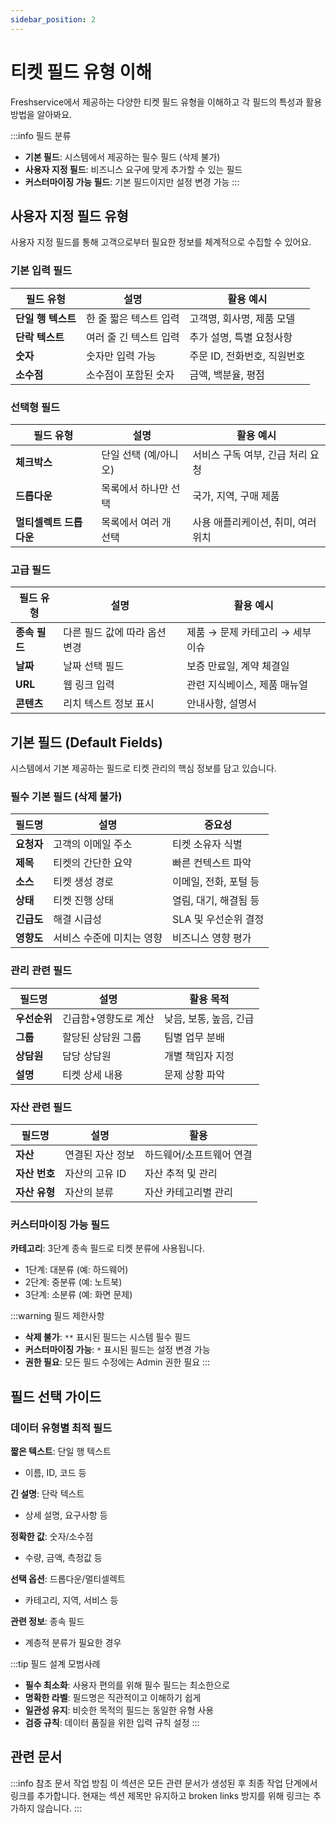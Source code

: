 ```yaml
---
sidebar_position: 2
---
```


# 티켓 필드 유형 이해

Freshservice에서 제공하는 다양한 티켓 필드 유형을 이해하고 각 필드의 특성과 활용 방법을 알아봐요.

:::info 필드 분류
- **기본 필드**: 시스템에서 제공하는 필수 필드 (삭제 불가)
- **사용자 지정 필드**: 비즈니스 요구에 맞게 추가할 수 있는 필드
- **커스터마이징 가능 필드**: 기본 필드이지만 설정 변경 가능
:::

## 사용자 지정 필드 유형

사용자 지정 필드를 통해 고객으로부터 필요한 정보를 체계적으로 수집할 수 있어요.

### 기본 입력 필드

<table>
<thead>
<tr>
<th>필드 유형</th>
<th>설명</th>
<th>활용 예시</th>
</tr>
</thead>
<tbody>
<tr>
<td><strong>단일 행 텍스트</strong></td>
<td>한 줄 짧은 텍스트 입력</td>
<td>고객명, 회사명, 제품 모델</td>
</tr>
<tr>
<td><strong>단락 텍스트</strong></td>
<td>여러 줄 긴 텍스트 입력</td>
<td>추가 설명, 특별 요청사항</td>
</tr>
<tr>
<td><strong>숫자</strong></td>
<td>숫자만 입력 가능</td>
<td>주문 ID, 전화번호, 직원번호</td>
</tr>
<tr>
<td><strong>소수점</strong></td>
<td>소수점이 포함된 숫자</td>
<td>금액, 백분율, 평점</td>
</tr>
</tbody>
</table>

### 선택형 필드

<table>
<thead>
<tr>
<th>필드 유형</th>
<th>설명</th>
<th>활용 예시</th>
</tr>
</thead>
<tbody>
<tr>
<td><strong>체크박스</strong></td>
<td>단일 선택 (예/아니오)</td>
<td>서비스 구독 여부, 긴급 처리 요청</td>
</tr>
<tr>
<td><strong>드롭다운</strong></td>
<td>목록에서 하나만 선택</td>
<td>국가, 지역, 구매 제품</td>
</tr>
<tr>
<td><strong>멀티셀렉트 드롭다운</strong></td>
<td>목록에서 여러 개 선택</td>
<td>사용 애플리케이션, 취미, 여러 위치</td>
</tr>
</tbody>
</table>

### 고급 필드

<table>
<thead>
<tr>
<th>필드 유형</th>
<th>설명</th>
<th>활용 예시</th>
</tr>
</thead>
<tbody>
<tr>
<td><strong>종속 필드</strong></td>
<td>다른 필드 값에 따라 옵션 변경</td>
<td>제품 → 문제 카테고리 → 세부 이슈</td>
</tr>
<tr>
<td><strong>날짜</strong></td>
<td>날짜 선택 필드</td>
<td>보증 만료일, 계약 체결일</td>
</tr>
<tr>
<td><strong>URL</strong></td>
<td>웹 링크 입력</td>
<td>관련 지식베이스, 제품 매뉴얼</td>
</tr>
<tr>
<td><strong>콘텐츠</strong></td>
<td>리치 텍스트 정보 표시</td>
<td>안내사항, 설명서</td>
</tr>
</tbody>
</table>

## 기본 필드 (Default Fields)

시스템에서 기본 제공하는 필드로 티켓 관리의 핵심 정보를 담고 있습니다.

### 필수 기본 필드 (삭제 불가)

<table>
<thead>
<tr>
<th>필드명</th>
<th>설명</th>
<th>중요성</th>
</tr>
</thead>
<tbody>
<tr>
<td><strong>요청자</strong></td>
<td>고객의 이메일 주소</td>
<td>티켓 소유자 식별</td>
</tr>
<tr>
<td><strong>제목</strong></td>
<td>티켓의 간단한 요약</td>
<td>빠른 컨텍스트 파악</td>
</tr>
<tr>
<td><strong>소스</strong></td>
<td>티켓 생성 경로</td>
<td>이메일, 전화, 포털 등</td>
</tr>
<tr>
<td><strong>상태</strong></td>
<td>티켓 진행 상태</td>
<td>열림, 대기, 해결됨 등</td>
</tr>
<tr>
<td><strong>긴급도</strong></td>
<td>해결 시급성</td>
<td>SLA 및 우선순위 결정</td>
</tr>
<tr>
<td><strong>영향도</strong></td>
<td>서비스 수준에 미치는 영향</td>
<td>비즈니스 영향 평가</td>
</tr>
</tbody>
</table>

### 관리 관련 필드

<table>
<thead>
<tr>
<th>필드명</th>
<th>설명</th>
<th>활용 목적</th>
</tr>
</thead>
<tbody>
<tr>
<td><strong>우선순위</strong></td>
<td>긴급함+영향도로 계산</td>
<td>낮음, 보통, 높음, 긴급</td>
</tr>
<tr>
<td><strong>그룹</strong></td>
<td>할당된 상담원 그룹</td>
<td>팀별 업무 분배</td>
</tr>
<tr>
<td><strong>상담원</strong></td>
<td>담당 상담원</td>
<td>개별 책임자 지정</td>
</tr>
<tr>
<td><strong>설명</strong></td>
<td>티켓 상세 내용</td>
<td>문제 상황 파악</td>
</tr>
</tbody>
</table>

### 자산 관련 필드

<table>
<thead>
<tr>
<th>필드명</th>
<th>설명</th>
<th>활용</th>
</tr>
</thead>
<tbody>
<tr>
<td><strong>자산</strong></td>
<td>연결된 자산 정보</td>
<td>하드웨어/소프트웨어 연결</td>
</tr>
<tr>
<td><strong>자산 번호</strong></td>
<td>자산의 고유 ID</td>
<td>자산 추적 및 관리</td>
</tr>
<tr>
<td><strong>자산 유형</strong></td>
<td>자산의 분류</td>
<td>자산 카테고리별 관리</td>
</tr>
</tbody>
</table>

### 커스터마이징 가능 필드

**카테고리**: 3단계 종속 필드로 티켓 분류에 사용됩니다.
- 1단계: 대분류 (예: 하드웨어)
- 2단계: 중분류 (예: 노트북)  
- 3단계: 소분류 (예: 화면 문제)

:::warning 필드 제한사항
- **삭제 불가**: `**` 표시된 필드는 시스템 필수 필드
- **커스터마이징 가능**: `*` 표시된 필드는 설정 변경 가능
- **권한 필요**: 모든 필드 수정에는 Admin 권한 필요
:::

## 필드 선택 가이드

### 데이터 유형별 최적 필드

**짧은 텍스트**: 단일 행 텍스트
- 이름, ID, 코드 등

**긴 설명**: 단락 텍스트  
- 상세 설명, 요구사항 등

**정확한 값**: 숫자/소수점
- 수량, 금액, 측정값 등

**선택 옵션**: 드롭다운/멀티셀렉트
- 카테고리, 지역, 서비스 등

**관련 정보**: 종속 필드
- 계층적 분류가 필요한 경우

:::tip 필드 설계 모범사례
- **필수 최소화**: 사용자 편의를 위해 필수 필드는 최소한으로
- **명확한 라벨**: 필드명은 직관적이고 이해하기 쉽게
- **일관성 유지**: 비슷한 목적의 필드는 동일한 유형 사용
- **검증 규칙**: 데이터 품질을 위한 입력 규칙 설정
:::

## 관련 문서

:::info 참조 문서 작업 방침
이 섹션은 모든 관련 문서가 생성된 후 최종 작업 단계에서 링크를 추가합니다.
현재는 섹션 제목만 유지하고 broken links 방지를 위해 링크는 추가하지 않습니다.
:::

<!-- 최종 작업 시 아래 형태로 추가:
- [폼 필드 기본 설정](./setting-up-form-fields-tickets-problems-changes-releases)
- [드롭다운 필드 설정](./setting-up-dropdown-fields)
- [종속 필드 활용](./understanding-dependent-fields)
- [사용자 지정 필드 생성](./creating-custom-fields-ticket-problem-change-release-task-form)
-->

